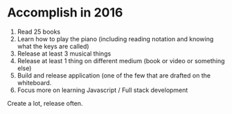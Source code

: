 # Accomplish in 2016


1. Read 25 books
2. Learn how to play the piano (including reading notation and knowing what the keys are called)
3. Release at least 3 musical things
4. Release at least 1 thing on different medium (book or video or something else)
5. Build and release application (one of the few that are drafted on the whiteboard.
6. Focus more on learning Javascript / Full stack development

Create a lot, release often.
